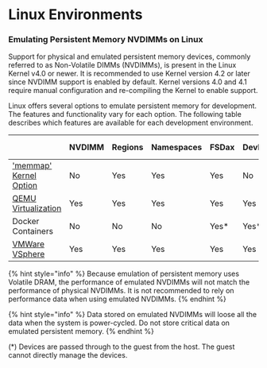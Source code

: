 # Linux Environments

### Emulating Persistent Memory NVDIMMs on Linux

Support for physical and emulated persistent memory devices, commonly referred to as Non-Volatile DIMMs \(NVDIMMs\), is present in the Linux Kernel v4.0 or newer.  It is recommended to use Kernel version 4.2 or later since NVDIMM support is enabled by default.  Kernel versions 4.0 and 4.1 require manual configuration and re-compiling the Kernel to enable support.

Linux offers several options to emulate persistent memory for development.  The features and functionality vary for each option.  The following table describes which features are available for each development environment.

|  | NVDIMM | Regions | Namespaces | FSDax | DevDax | Persistent Pools |
| :--- | :--- | :--- | :--- | :--- | :--- | :--- |
| ['memmap' Kernel Option](linux-memmap.md) | No | Yes | Yes | Yes | No | Yes |
| [QEMU Virtualization](qemu.md)  | Yes | Yes | Yes | Yes | Yes | Yes |
| Docker Containers | No | No | No | Yes\* | Yes\* | Yes |
| [VMWare VSphere](vmware-vsphere-esxi.md) | Yes | Yes | Yes | Yes | Yes | Yes |



{% hint style="info" %}
Because emulation of persistent memory uses Volatile DRAM, the performance of emulated NVDIMMs will not match the performance of physical NVDIMMs.  It is not recommended to rely on performance data when using emulated NVDIMMs.
{% endhint %}

{% hint style="info" %}
Data stored on emulated NVDIMMs will loose all the data when the system is power-cycled.   Do not store critical data on emulated persistent memory.
{% endhint %}

\(\*\) Devices are passed through to the guest from the host.  The guest cannot directly manage the devices.

